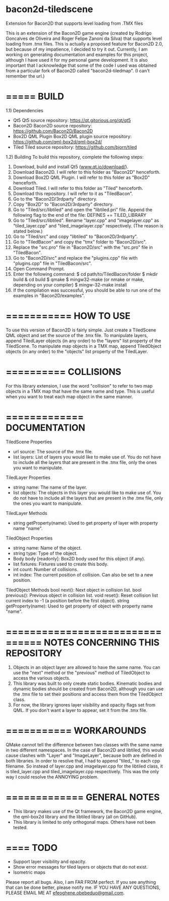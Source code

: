 # bacon2d-tiledscene
Extension for Bacon2D that supports level loading from .TMX files

This is an extension of the Bacon2D game engine (created by Rodrigo Goncalves de Oliveira and Roger Felipe Zanoni da Silva) that supports level loading from .tmx files. This is actually a proposed feature for Bacon2D 2.0, but because of my impatience, I decided to try it out.
Currently, I am working on generating documentation and examples for this project, although I have used it for my personal game development.
It is also important that I acknowledge that some of the code I used was obtained from a particular fork of Bacon2D called "bacon2d-tiledmap". (I can't remember the url.)

=====
BUILD
=====
1.1) Dependencies
* Qt5
  	Qt5 source repository: https://qt.gitorious.org/qt/qt5
* Bacon2D
	Bacon2D source repository: https://github.com/Bacon2D/Bacon2D
* Box2D QML Plugin
	Box2D QML plugin source repository: https://github.com/qml-box2d/qml-box2d/
* Tiled
	Tiled source repository: https://github.com/bjorn/tiled

1.2) Building
To build this repository, complete the following steps:
1. Download, build and install Qt5 (www.qt.io/download/).
2. Download Bacon2D. I will refer to this folder as "Bacon2D" henceforth.
3. Download Box2D QML Plugin. I will refer to this folder as "Box2D" henceforth.
4. Download Tiled. I will refer to this folder as "Tiled" henceforth.
5. Download this repository. I will refer to it as "TiledBacon".
6. Go to the "Bacon2D/3rdparty" directory.
7. Copy "Box2D" to "Bacon2D/3rdparty" directory.
8. Go to "Tiled/src/libtiled" and open the "libtiled.pri" file. Append the following flag to the end of the file:
	DEFINES += TILED_LIBRARY
9. Go to "Tiled/src/libtiled". Rename "layer.cpp" and "imagelayer.cpp" as "tiled_layer.cpp" and "tiled_imagelayer.cpp" respectively. (The reason is stated below.)
10. Go to "Tiled/src" and copy "libtiled" to "Bacon2D/3rdparty".
11. Go to "TiledBacon" and copy the "tmx" folder to "Bacon2D/src".
12. Replace the "src.pro" file in "Bacon2D/src" with the "src.pro" file in "TiledBacon".
13. Go to "Bacon2D/src" and replace the "plugins.cpp" file with "plugins.cpp" file in "TiledBacon/src".
14. Open Command Prompt.
15. Enter the following command:
	$ cd path/to/TiledBacon/folder
	$ mkdir build
	& cd build
	$ qmake
	$ mingw32-make (or nmake or make, depending on your compiler)
	$ mingw-32-make install
16. If the compilation was successful, you should be able to run one of the examples in "Bacon2D/examples".

===========
HOW TO USE
===========
To use this version of Bacon2D is fairly simple. Just create a TiledScene QML object and set the source of the .tmx file. To manipulate layers, append TiledLayer objects (in any order) to the "layers" list property of the TiledScene. To manipulate map objects in a TMX map, append TiledObject objects (in any order) to the "objects" list property of the TiledLayer.

==========
COLLISIONS
==========
For this library extension, I use the word "collision" to refer to two map objects in a TMX map that have the same name and type. This is useful when you want to treat each map object in the same manner.

=============
DOCUMENTATION
=============

TiledScene Properties
* url source: The source of the .tmx file.
* list<TiledLayer> layers: List of layers you would like to make use of. You do not have to include all the layers that are present in the .tmx file, only the ones you want to manipulate.

TiledLayer Properties
* string name: The name of the layer.
* list<TiledObject> objects: The objects in this layer you 	would like to make use of. You do not have to include all 	the layers that are present in the .tmx file, only the ones 	you want to manipulate.

TiledLayer Methods
* string getProperty(name): Used to get property of layer with property name "name".

TiledObject Properties
* string name: Name of the object.
* string type: Type of the object.
* Body body [readonly]: Box2D body used for this object (if any).
* list<Fixture> fixtures: Fixtures used to create this body.
* int count: Number of collisions.
* int index: The current position of collision. Can also be set to a new position.

TiledObject Methods
bool next(): Next object in collision list.
bool previous(): Previous object in collision list.
void reset():  Reset collision list current index to -1 (a position before the first object).
string getProperty(name): Used to get property of object with property name "name".

================================
NOTES CONCERNING THIS REPOSITORY
================================
1. Objects in an object layer are allowed to have the same name. You can use the "next" method or the "previous" method of TiledObject to access the various objects.
2. This library was built to only create static bodies. Kinematic bodies and dynamic bodies should be created from Bacon2D, although you can use the .tmx file to set their positions and access them from the TiledObject class.
3. For now, the library ignores layer visibility and opacity flags set from QML. If you don't want a layer to appear, set it from the .tmx file.

===========
WORKAROUNDS
===========
QMake cannot tell the difference between two classes with the same name in two different namespaces. In the case of Bacon2D and libtiled, this would cause clashes with "Layer" and "ImageLayer", because both are defined in both libraries.
In order to resolve that, I had to append "tiled_" to each cpp filename. So instead of layer.cpp and imagelayer.cpp for the libtiled class, it is tiled_layer.cpp and tiled_imagelayer.cpp respectively. This was the only way I could resolve the ANNOYING problem.

=============
GENERAL NOTES
=============
* This library makes use of the Qt framework, the Bacon2D game engine, the qml-box2d library and the libtiled library (all on GitHub).
* This library is limited to only orthogonal maps. Others have not been tested.

====
TODO
====
* Support layer visibility and opacity.
* Show error messages for tiled layers or objects that do not exist.
* Isometric maps
 
Please report all bugs. 
Also, I am FAR FROM perfect. If you see anything that can be done better, please notify me.
IF YOU HAVE ANY QUESTIONS, PLEASE EMAIL ME AT efeoghene.obebeduo@gmail.com.
